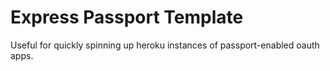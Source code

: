 Express Passport Template
=========================

Useful for quickly spinning up heroku instances of passport-enabled oauth apps.